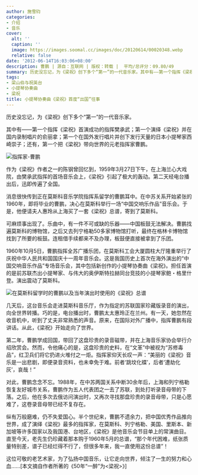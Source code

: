 ```yaml
---
author: 施雪钧
categories:
- 介绍
- 音乐
cover:
  alt: ''
  caption: ''
  image: https://images.soomal.cc/images/doc/20120614/00020348.webp
  relative: false
date: '2012-06-14T16:03:06+08:00'
description: 曹鹏 | 源自：互联网 | 版权：转载 |  平均/总评分：09.80/49
summary: 历史没忘记，为《梁祝》创下多个“第一”的一代音乐家。其中有――第一个指挥《梁祝》首演成功的指挥樊承武；第一个演绎《梁祝》并在国内录制唱片的俞丽拿；第一个在国外发行唱片并创下发行天量的日本小提琴家西崎崇子；还有，第一个把《梁祝》带向世界的元老指挥家曹鹏。作为《梁祝》作者之一的陈钢曾回忆到……
tags:
- 梁山伯与祝英台
- 小提琴协奏曲
- 梁祝
title: 小提琴协奏曲《梁祝》首度“出国”往事
---
```


历史没忘记，为《梁祝》创下多个“第一”的一代音乐家。

其中有――第一个指挥《梁祝》首演成功的指挥樊承武；第一个演绎《梁祝》并在国内录制唱片的俞丽拿；第一个在国外发行唱片并创下发行天量的日本小提琴家西崎崇子；还有，第一个把《梁祝》带向世界的元老指挥家曹鹏。

![指挥家-曹鹏](https://images.soomal.cc/images/doc/20120614/00020349.webp)





作为《梁祝》作者之一的陈钢曾回忆到，1959年3月27日下午，在上海兰心大戏院，由樊承武指挥的首场音乐会上，《梁祝》引起了极大的轰动。第二天经电台播出后，迅即传遍了全国。

消息很快传到正在莫斯科音乐学院指挥系留学的曹鹏耳中。在中苏关系开始紧张的1960年，即将毕业的曹鹏，决心在莫斯科举行一场“中国交响乐作品”音乐会。于是，他便请夫人惠玲从上海买了一套《梁祝》总谱，寄到了莫斯科。

可麻烦事出现了。乐曲中，有一件不可或缺的乐器――中国板鼓无法解决。曹鹏找遍莫斯科的博物馆，之后又去列宁格勒50多家博物馆打听，最终在格林卡博物馆找到了所要的板鼓。连租借手续都来不及办理，板鼓便直接被拿到了乐团。

1960年10月5日，曹鹏指挥全苏广播乐团，在莫斯科工会大厦圆柱大厅隆重举行了庆祝中华人民共和国国庆十一周年音乐会。这是我国历史上首次在海外演出的“中国交响音乐作品”专场音乐会，其中包括新创作的小提琴协奏曲《梁祝》。担任首演的是前苏联杰出小提琴家、与伟大的奥伊斯特拉赫同台竞技的小提琴家鲍・格里什登。演出震动了莫斯科。

![在莫斯科留学时的曹鹏以及当年演出时使用的《梁祝》总谱](https://images.soomal.cc/images/doc/20120614/00020348.webp)





几天后，这台音乐会走进莫斯科音乐厅，作为指定的苏联国家珍藏版录音的演出，向全世界转播。巧的是，电台播出时，曹鹏太太惠玲正在兰州。有一天，她忽然在收音机中，听到了丈夫非常熟悉的声音。原来，在国际对外广播中，指挥曹鹏有段讲话。从此，《梁祝》开始走向了世界。

第二年，曹鹏学成回国，带回了这盘珍贵的录音磁带，并在上海音乐家协会举行介绍欣赏会。然而，令他痛心的是，这盘珍贵的史料，在“文革”中被视为“苏修毒品”，红卫兵们将它扔进火堆付之一炬。指挥家仰天长叹一声：“美丽的《梁祝》音乐是一出悲剧，即便录音资料，也未幸免于难。前者‘跳坟化蝶’，后者‘遭劫化灰’，哀哉！”

对此，曹鹏念念不忘。1988年，在中苏两国关系中断30余年后，上海和列宁格勒恢复友好城市关系，曹鹏作为五人代表团之一去了苏联，到处打听录音母带的下落。之后，他在多次去俄访问演出时，又再次寻找那盘珍贵的录音母带，只是心愿难了，这卷录音母带已经不复存在。

纵有万般磨难，仍不失爱国心。半个世纪来，曹鹏不遗余力，把中国优秀作品推向世界，成了演绎《梁祝》最多的指挥家，在莫斯科、列宁格勒、美国、里斯本、新加坡等许多国家以及我国港、台地区，《梁祝》是他音乐会节目单上的常演曲目。直至今天，老先生仍珍藏着那本购于1960年5月的总谱，“那个年代困难，纸张质量特别差，谱子已经烂得不行了，但很多年来，我一直使用这份总谱”！

这位可敬的老艺术家，为了弘扬中国音乐，让它走向世界，倾注了一生的努力和心血……[本文摘自作者所著的《50年“一醉”为<梁祝>》]